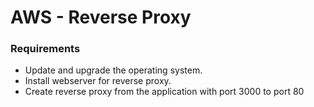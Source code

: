 # AWS - Reverse Proxy
### Requirements ### 
- Update and upgrade the operating system.
- Install webserver for reverse proxy.
- Create reverse proxy from the application with port 3000 to port 80

